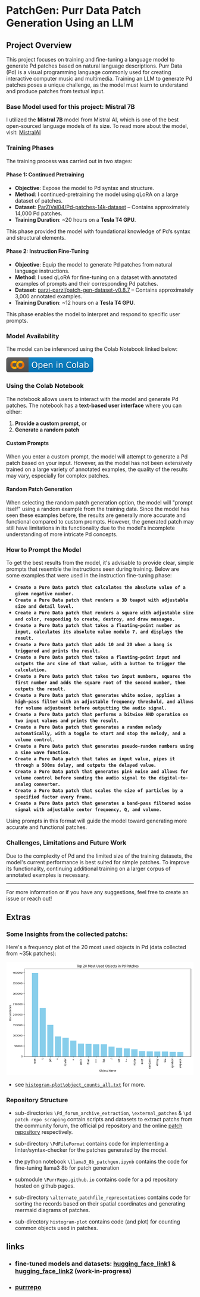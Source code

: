 # PatchGen: Purr Data Patch Generation Using an LLM

## Project Overview

This project focuses on training and fine-tuning a language model to generate Pd patches based on natural language descriptions. Purr Data (Pd) is a visual programming language commonly used for creating interactive computer music and multimedia. Training an LLM to generate Pd patches poses a unique challenge, as the model must learn to understand and produce patches from textual input.

### Base Model used for this project: Mistral 7B
I utilized the **Mistral 7B** model from Mistral AI, which is one of the best open-sourced language models of its size.
To read more about the model, visit: [MistralAI](https://mistral.ai/news/announcing-mistral-7b/)

### Training Phases

The training process was carried out in two stages:

#### Phase 1: Continued Pretraining
- **Objective**: Expose the model to Pd syntax and structure.
- **Method**: I continued-pretraining the model using qLoRA on a large dataset of patches.
- **Dataset**: [ParZiVal04/Pd-patches-14k-dataset](https://huggingface.co/datasets/ParZiVal04/Pd-patches-14k-dataset) – Contains approximately 14,000 Pd patches.
- **Training Duration**: ~20 hours on a **Tesla T4 GPU**.

This phase provided the model with foundational knowledge of Pd’s syntax and structural elements.

#### Phase 2: Instruction Fine-Tuning
- **Objective**: Equip the model to generate Pd patches from natural language instructions.
- **Method**: I used qLoRA for fine-tuning on a dataset with annotated examples of prompts and their corresponding Pd patches.
- **Dataset**: [parzi-parzi/patch-gen-dataset-v0.8.7](https://huggingface.co/datasets/parzi-parzi/patch-gen-dataset-v0.8.7) – Contains approximately 3,000 annotated examples.
- **Training Duration**: ~12 hours on a **Tesla T4 GPU**.

This phase enables the model to interpret and respond to specific user prompts. 

### Model Availability
The model can be inferenced using the Colab Notebook linked below:

[![Open In Colab](images/colab.svg)](https://colab.research.google.com/drive/1V6L_Kc7IFd9UTT0TyVOaxZ8rAfF1lAxt?usp=sharing)

### Using the Colab Notebook

The notebook allows users to interact with the model and generate Pd patches. The notebook has a **text-based user interface** where you can either:
1. **Provide a custom prompt**, or
2. **Generate a random patch**

#### Custom Prompts
When you enter a custom prompt, the model will attempt to generate a Pd patch based on your input. However, as the model has not been extensively trained on a large variety of annotated examples, the quality of the results may vary, especially for complex patches.

#### Random Patch Generation
When selecting the random patch generation option, the model will "prompt itself" using a random example from the training data. Since the model has seen these examples before, the results are generally more accurate and functional compared to custom prompts. However, the generated patch may still have limitations in its functionality due to the model's incomplete understanding of more intricate Pd concepts.

### How to Prompt the Model

To get the best results from the model, it's advisable to provide clear, simple prompts that resemble the instructions seen during training. Below are some examples that were used in the instruction fine-tuning phase:

- **`Create a Pure Data patch that calculates the absolute value of a given negative number.`**
- **`Create a Pure Data patch that renders a 3D teapot with adjustable size and detail level.`**
- **`Create a Pure Data patch that renders a square with adjustable size and color, responding to create, destroy, and draw messages.`**
- **`Create a Pure Data patch that takes a floating-point number as input, calculates its absolute value modulo 7, and displays the result.`**
- **`Create a Pure Data patch that adds 10 and 20 when a bang is triggered and prints the result.`**
- **`Create a Pure Data patch that takes a floating-point input and outputs the arc sine of that value, with a button to trigger the calculation.`**
- **`Create a Pure Data patch that takes two input numbers, squares the first number and adds the square root of the second number, then outputs the result.`**
- **`Create a Pure Data patch that generates white noise, applies a high-pass filter with an adjustable frequency threshold, and allows for volume adjustment before outputting the audio signal.`**
- **`Create a Pure Data patch that performs a bitwise AND operation on two input values and prints the result.`**
- **`Create a Pure Data patch that generates a random melody automatically, with a toggle to start and stop the melody, and a volume control.`**
- **`Create a Pure Data patch that generates pseudo-random numbers using a sine wave function.`**
- **`Create a Pure Data patch that takes an input value, pipes it through a 500ms delay, and outputs the delayed value.`**
- **`Create a Pure Data patch that generates pink noise and allows for volume control before sending the audio signal to the digital-to-analog converter.`**
- **`Create a Pure Data patch that scales the size of particles by a specified factor every frame.`**
- **`Create a Pure Data patch that generates a band-pass filtered noise signal with adjustable center frequency, Q, and volume.`**

Using prompts in this format will guide the model toward generating more accurate and functional patches.

### Challenges, Limitations and Future Work

Due to the complexity of Pd and the limited size of the training datasets, the model's current performance is best suited for simple patches. To improve its functionality, continuing additional training on a larger corpus of annotated examples is necessary.

---

For more information or if you have any suggestions, feel free to create an issue or reach out!


## Extras
### Some Insights from the collected patchs:
 Here's a frequency plot of the 20 most used objects in Pd (data collected from ~35k patches):

![plot](histogram-plot/object_histogram_all.png)

- see [`histogram-plot\object_counts_all.txt`](https://github.com/AnxiousAnt/PatchGen/blob/main/histogram-plot/object_counts_all.txt) for more.

### Repository Structure
- sub-directories `\Pd_forum_archive_extraction`, `\external_patches` & `\pd patch repo scraping` contain scripts and datasets to extract patchs from the community forum, the official pd repository and the online [patch repository](https://pdpatchrepo.info/) respectively. 

- sub-directory `\PdFileFormat` contains code for implementing a linter/syntax-checker for the patches generated by the model. 

- the python notebook `\llama3_8b_patchgen.ipynb` contains the code for fine-tuning llama3 8b for patch generation

- submodule `\PurrRepo.github.io` contains code for a pd repository hosted on github pages. 

- sub-directory `\alternate_patchfile_representations` contains code for sorting the records based on their spatial coordinates and generating mermaid diagrams of patches.

- sub-directory `histogram-plot` contains code (and plot) for counting common objects used in patches. 


## links
- ### fine-tuned models and datasets: [hugging_face_link1](https://huggingface.co/ParZiVal04) & [hugging_face_link2](https://huggingface.co/parzi-parzi) (work-in-progress)

- ### [purrrepo](https://purrrepo.github.io/)
